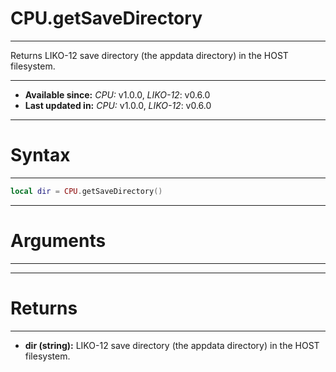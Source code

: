 # CPU.getSaveDirectory
---

Returns LIKO-12 save directory (the appdata directory) in the HOST filesystem.

---

* **Available since:** _CPU:_ v1.0.0, _LIKO-12_: v0.6.0
* **Last updated in:** _CPU:_ v1.0.0, _LIKO-12_: v0.6.0

---
# Syntax
---

```lua
local dir = CPU.getSaveDirectory()
```

---
# Arguments
---



---
# Returns
---

* **dir (string):** LIKO-12 save directory (the appdata directory) in the HOST filesystem.

